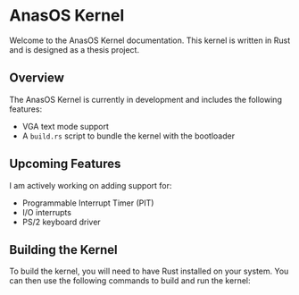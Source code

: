 # AnasOS Kernel

Welcome to the AnasOS Kernel documentation. This kernel is written in Rust and is designed as a thesis project.

## Overview

The AnasOS Kernel is currently in development and includes the following features:
- VGA text mode support
- A `build.rs` script to bundle the kernel with the bootloader

## Upcoming Features

I am actively working on adding support for:
- Programmable Interrupt Timer (PIT)
- I/O interrupts
- PS/2 keyboard driver

## Building the Kernel

To build the kernel, you will need to have Rust installed on your system. You can then use the following commands to build and run the kernel:
